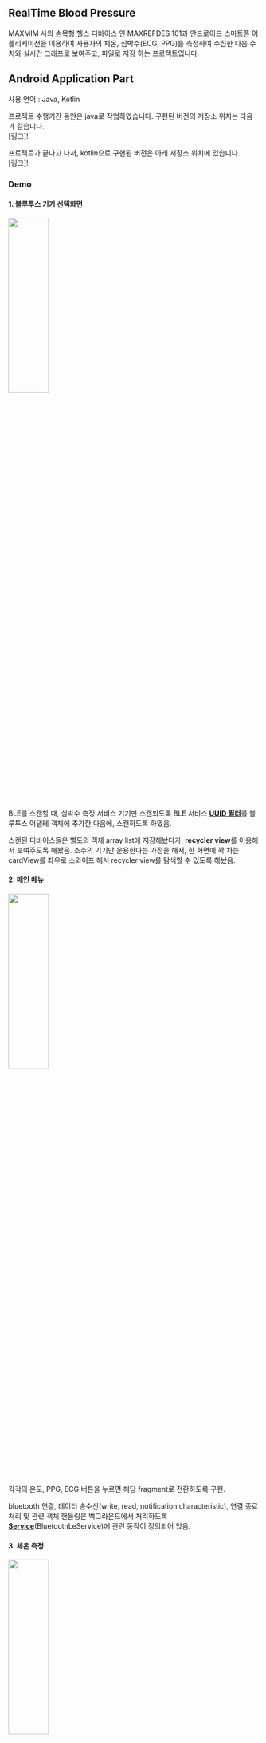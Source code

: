 ## RealTime Blood Pressure

MAXMIM 사의 손목형 헬스 디바이스 인 MAXREFDES 101과 안드로이드 스마트폰 어플리케이션을 이용하여
사용자의 체온, 심박수(ECG, PPG)를 측정하여 수집한 다음 수치와 실시간 그래프로 보여주고, 파일로 저장
하는 프로젝트입니다.


## Android Application Part
사용 언어 : Java, Kotlin

프로젝트 수행기간 동안은 java로 작업하였습니다. 구현된 버전의 저장소 위치는 다음과 같습니다.  
[링크]!

프로젝트가 끝나고 나서, kotlin으로 구현된 버전은 아래 저장소 위치에 있습니다.  
[링크]!

### Demo 

#### 1. 블루투스 기기 선택화면

<img src="https://github.com/LeeJin0527/RealtimeBloodPressureMeasurement/blob/main/documentation/images/device_select.jpg" width="40%" height="30%">

BLE를 스캔할 때, 심박수 측정 서비스 기기만 스캔되도록 BLE 서비스 <u>**UUID 필터**</u>를 블루투스 어댑테 객체에 추가한 다음에, 스캔하도록 하였음.

스캔된 디바이스들은 별도의 객체 array list에 저장해놨다가, **recycler view**를 이용해서 보여주도록 해놨음. 소수의 기기만 운용한다는
가정을 해서, 한 화면에 꽉 차는 cardView를 좌우로 스와이프 해서 recycler view를 탐색할 수 있도록 해놨음.

#### 2. 메인 메뉴  

<img src="https://github.com/LeeJin0527/RealtimeBloodPressureMeasurement/blob/main/documentation/images/menu.jpg" width="40%" height="30%">

각각의 온도, PPG, ECG 버튼을 누르면 해당 fragment로 전환하도록 구현.

bluetooth 연결, 데이터 송수신(write, read, notification characteristic), 연결 종료 처리 및 관련 객체 핸들링은 
백그라운드에서 처리하도록 <u>**Service**</u>(BluetoothLeService)에 관련 동작이 정의되어 있음.

#### 3. 체온 측정  

<img src="https://github.com/LeeJin0527/RealtimeBloodPressureMeasurement/blob/main/documentation/images/ongoing_temp.jpg" width="40%" height="30%">

체온 측정 fragment에서 실시간으로 그래프를 그려주는 부분은 <u>**mpAndroidChart api**</u>를 사용하였음.

#### 4. 심박수(PPG) 측정  

<img src="https://github.com/LeeJin0527/RealtimeBloodPressureMeasurement/blob/main/documentation/images/ongoing_ppg.jpg" width="40%" height="30%">

심박수 측정 fragment에서 실시간으로 그래프를 그려주는 부분은 별도의 **<u>UI Thread**</u>에서 일정 인터벌 마다 sleep 한다음,
그래프 객체에 데이터를 추가하여 그리도록 해놨음.

```java
activity.runOnUiThread(new Runnable() {
    @Override
        public void run() {
        ECGData ecgData = ((MenuActivity)activity).ecgData;
        myGraph.addEntry(ecgData.getEcg1());
        myGraph.addEntry(ecgData.getEcg2());
        myGraph.addEntry(ecgData.getEcg3());
        myGraph.addEntry(ecgData.getEcg4());
    }
});
``` 
  
  
초기 일정 시간동안은 디바이스가 ppg를 측정하기 위해 세팅을 하는데, 이 때는 아무 의미 없는 nosie값이 전송됨. 따라서
일정 시간 기다렸다가, 측정 데이터를 보여주도록 해놨음.

표시해야 하는 데이터는 두 종류(grnCnt, grn2Cnt)임. 게다가 한쪽의 오프셋이 크거나, 두 데이터 사이의 차이가 너무 커서 정확한 
수치를 그래프에 표시하지는 않았음. 단순히 경향이나 추세만 확인하는 용도로 그래프를 추가함.

#### 5. 심박수(ECG) 측정  

<img src="https://github.com/LeeJin0527/RealtimeBloodPressureMeasurement/blob/main/documentation/images/ongoing_ecg%202.jpg" width="40%" height="30%">

ECG와 PPG는 블루투스에서 한 번 수신될때 20bytes씩 데이터를 받음. 하지만, ECG는 PPG와 다르게 한 번 수신받을 때 순차적으로 측정된 
4개의 ECG 데이터를 받음. 4개의 ECG 데이터를 한번에 그릴때, 순차적으로 그려주어야 하므로, PPG와 다르게 처리.

```java
// ecg data handling code snippet
this.ecg1 = ((dataPacket[4] & 0xc0) >> 6) + ((dataPacket[5]& 0xff) << 2) + ((dataPacket[6] & 0xff) << 10) + ((dataPacket[7] &0x3f) << 18);
this.ecg2 = ((dataPacket[7] & 0xc0) >> 6) + ((dataPacket[8] & 0xff) << 2) + ((dataPacket[9] & 0xff) << 10) + ((dataPacket[10] & 0x3f) << 18);
this.ecg3 = ((dataPacket[10] & 0xc0) >> 6) + ((dataPacket[11] & 0xff) << 2) + ((dataPacket[12] & 0xff) << 10) + ((dataPacket[13] & 0x3f) << 18);
this.ecg4 = ((dataPacket[13] & 0xc0) >> 6) + ((dataPacket[14] & 0xff) << 2) + ((dataPacket[15] & 0xff) << 10) + ((dataPacket[16] & 0x3f) << 18);
```

#### 6. BLE 연결, 처리 관련 Service

---

## Device Part
사용 언어 : C/C++

대부분의 기능은 제조사에서 이미 구현을 해놓았음. 따라서, 프로젝트를 수행하는 동안 저전력 블루투스 기술 구현 이해를 위해
여러 간단한 코드를 추가하거나 수정해보는 작업을 함.

이외에 간단하게 디바이스 화면을 바꿔본다던지, 동작에 따른 LED 추가/변경, 기능 수행에 필요한 코드 추적을 위한 코드 리뷰등을
수행하였음.



